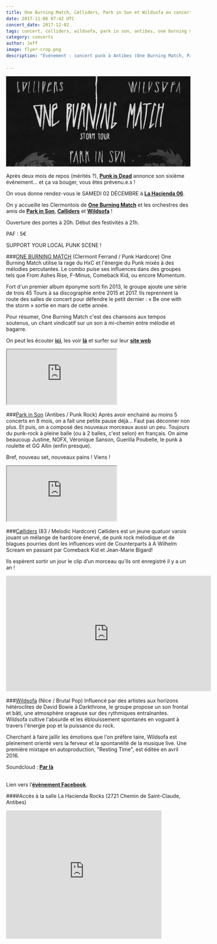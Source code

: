 ```yaml
---
title: One Burning Match, Cølliders, Park in Son et Wildsofa en concert
date: 2017-11-06 07:42 UTC
concert_date: 2017-12-02
tags: concert, colliders, wildsofa, park in son, antibes, one burning match, punk rock
category: concerts
author: Jeff
image: flyer-crop.png
description: "Événement : concert punk à Antibes (One Burning Match, Park in Son, Cølliders et Wildsofa) le 2 déc / 5€"

---
```


[![Flyer](2017-11-06-one-burning-match-colliders-park-in-son-et-wildsofa-en-concert/flyer-crop.png)](2017-11-06-one-burning-match-colliders-park-in-son-et-wildsofa-en-concert/flyer.png)

Après deux mois de repos (mérités ?), [**Punk is Dead**](https://facebook.com/punkisdeadasso) annonce son sixième événement... et ça va bouger, vous êtes prévenu.e.s !

On vous donne rendez-vous le SAMEDI 02 DÉCEMBRE à [**La Hacienda 06**](https://www.facebook.com/lahacienda06/).

On y accueille les Clermontois de [**One Burning Match**](https://www.facebook.com/One-Burning-Match-494715767274551/) et les orchestres des amis de [**Park in Son**](https://www.facebook.com/parkinsonpunk/), [**Cølliders**](https://www.facebook.com/collidershxc/) et [**Wildsofa**](https://www.facebook.com/wildsofa/) !

Ouverture des portes à 20h.
Début des festivités à 21h.

PAF : 5€

SUPPORT YOUR LOCAL PUNK SCENE !

###[ONE BURNING MATCH](https://www.facebook.com/One-Burning-Match-494715767274551/) (Clermont Ferrand / Punk Hardcore)
One Burning Match utilise la rage du HxC et l'énergie du Punk mixés à des mélodies percutantes. Le combo puise ses influences dans des groupes tels que From Ashes Rise, F-Minus, Comeback Kid, ou encore Momentum.

Fort d'un premier album éponyme sorti fin 2013, le groupe ajoute une série de trois 45 Tours à sa discographie entre 2015 et 2017. Ils reprennent la route des salles de concert pour défendre le petit dernier : « Be one with the storm » sortie en mars de cette année.

Pour résumer, One Burning Match c'est des chansons aux tempos soutenus, un chant vindicatif sur un son à mi-chemin entre mélodie et bagarre.

On peut les écouter [**ici**](https://oneburningmatch.bandcamp.com/), les voir [**là**](https://www.youtube.com/watch?v=9j6dWPgVfkw) et surfer sur leur [**site web**](http://www.oneburningmatch.com/)

<iframe class='bandcamp-large' src="https://bandcamp.com/EmbeddedPlayer/album=1300409107/size=large/bgcol=333333/linkcol=0f91ff/tracklist=false/artwork=small/transparent=true/" seamless><a href="https://oneburningmatch.bandcamp.com/album/be-one-with-the-storm">Be one with the storm by One Burning Match</a></iframe>
<br/>

###[Park in Son](https://www.facebook.com/parkinsonpunk/) (Antibes / Punk Rock)
Après avoir enchainé au moins 5 concerts en 8 mois, on a fait une petite pause déjà... Faut pas déconner non plus. Et puis, on a composé des nouveaux morceaux aussi un peu. Toujours du punk-rock à pleine balle (ou à 2 balles, c'est selon) en français. On aime beaucoup Justine, NOFX, Véronique Sanson, Guerilla Poubelle, le punk à roulette et GG Allin (enfin presque).

Bref, nouveau set, nouveaux pains ! Viens !
<iframe class='bandcamp-large' src="https://bandcamp.com/EmbeddedPlayer/album=578129701/size=large/bgcol=333333/linkcol=0f91ff/tracklist=false/artwork=small/transparent=true/" seamless><a href="https://parkinsonpunkrock.bandcamp.com/album/membrax-park-in-son">Membrax / Park in Son by Park in Son</a></iframe>
<br/>

###[Cølliders](https://www.facebook.com/collidershxc/) (83 / Melodic Hardcore)
Cølliders est un jeune quatuor varois jouant un mélange de hardcore énervé, de punk rock mélodique et de blagues pourries dont les influences vont de Counterparts à A Wilhelm Scream en passant par Comeback Kid et Jean-Marie Bigard!

Ils espèrent sortir un jour le clip d’un morceau qu’ils ont enregistré il y a un an !
<br/>
<iframe width="560" height="315" src="https://www.youtube-nocookie.com/embed/teoSDJ8xIH8?rel=0" frameborder="0" allowfullscreen></iframe>
<br/>

###[Wildsofa](https://www.facebook.com/wildsofa/) (Nice / Brutal Pop)
Influencé par des artistes aux horizons hétéroclites de David Bowie à Darkthrone, le groupe propose un son frontal et bâti, une atmosphère orageuse sur des rythmiques entraînantes. Wildsofa cultive l'absurde et les éblouissement spontanés en voguant à travers l'énergie pop et la puissance du rock.

Cherchant à faire jaillir les émotions que l'on préfère taire, Wildsofa est pleinement orienté vers la ferveur et la spontanéité de la musique live.
Une première mixtape en autoproduction, "Resting Time", est éditée en avril 2016.

Soundcloud : [**Par là**](https://soundcloud.com/wildsofa-resting-time/sets/resting-time)
<br/>
<br/>

Lien vers l’[**évènement Facebook**](https://www.facebook.com/events/1760382700929347/).


####Accès à la salle
La Hacienda Rocks (2721 Chemin de Saint-Claude, Antibes)

<iframe width="425" height="350" frameborder="0" scrolling="no" marginheight="0" marginwidth="0" src="https://www.openstreetmap.org/export/embed.html?bbox=7.085484266281129%2C43.60144943492461%2C7.089024782180787%2C43.60322664382881&amp;layer=mapnik&amp;marker=43.602338045939184%2C7.087254524230957" class="openstreetmap"></iframe>
